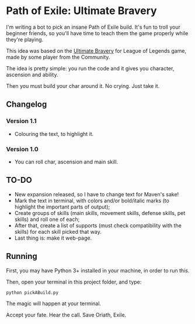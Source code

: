 # Path of Exile: Ultimate Bravery
I'm writing a bot to pick an insane Path of Exile build. It's fun to troll your beginner friends, so you'll have time to teach them the game properly while they're playing.

This idea was based on the [Ultimate Bravery](https://ultimate-bravery.net/) for League of Legends game, made by some player from the Community.

The idea is pretty simple: you run the code and it gives you character, ascension and ability.

Then you must build your char around it. No crying. Just take it.

## Changelog
### Version 1.1
* Colouring the text, to highlight it.
### Version 1.0
* You can roll char, ascension and main skill.


## TO-DO
* New expansion released, so I have to change text for Maven's sake!
* Mark the text in terminal, with colors and/or bold/italic marks (to highlight the important parts of output);
* Create groups of skills (main skills, movement skills, defense skills, pet skills) and roll one of each;
* After that, create a list of supports (must check compatibility with the skills) for each skill picked that way.
* Last thing is: make it web-page.

## Running

First, you may have Python 3+ installed in your machine, in order to run this.

Then, open your terminal in this project folder, and type:
```shell
python pickABuild.py
```

The magic will happen at your terminal.

Accept your fate. Hear the call. Save Oriath, Exile.
